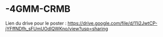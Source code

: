 # -4GMM-CRMB

Lien du drive pour le poster : https://drive.google.com/file/d/11i2JwtCP-jYFffNDfh_sFUmUOdlQWKno/view?usp=sharing
